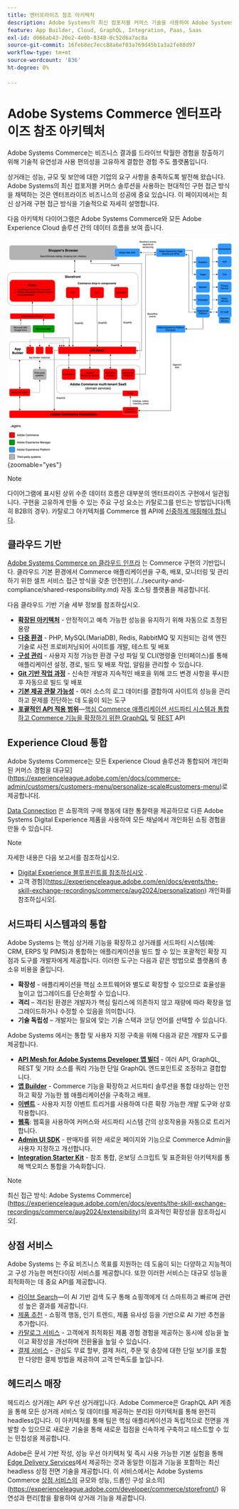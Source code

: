 ```yaml
---
title: 엔터프라이즈 참조 아키텍처
description: Adobe Systems의 최신 컴포저블 커머스 기술을 사용하여 Adobe Systems Commerce를 구현하는 방법에 대해 알아보십시오.
feature: App Builder, Cloud, GraphQL, Integration, Paas, Saas
exl-id: d066ab43-20e2-4e0b-8348-0c52d6a7ac8a
source-git-commit: 16feb8ec7ecc88a6ef03a769d45b1a3a2fe88d97
workflow-type: tm+mt
source-wordcount: '836'
ht-degree: 0%

---
```


# Adobe Systems Commerce 엔터프라이즈 참조 아키텍처

Adobe Systems Commerce는 비즈니스 결과를 드라이브 탁월한 경험을 창출하기 위해 기술적 유연성과 사용 편의성을 고유하게 결합한 경험 주도 플랫폼입니다.

상거래는 성능, 규모 및 보안에 대한 기업의 요구 사항을 충족하도록 발전해 왔습니다. Adobe Systems의 최신 컴포저블 커머스 솔루션을 사용하는 현대적인 구현 접근 방식을 채택하는 것은 엔터프라이즈 비즈니스의 성공에 중요 있습니다. 이 페이지에서는 최신 상거래 구현 접근 방식을 기술적으로 자세히 설명합니다.

다음 아키텍처 다이어그램은 Adobe Systems Commerce와 모든 Adobe Experience Cloud 솔루션 간의 데이터 흐름을 보여 줍니다.

![Adobe Systems Commerce와 Experience Cloud 솔루션의 연결 방법을 보여주는 아키텍처 다이어그램](../../assets/playbooks/commerce-architecture-v3.svg){zoomable="yes"}

>[!NOTE]
>
>다이어그램에 표시된 상위 수준 데이터 흐름은 대부분의 엔터프라이즈 구현에서 일관됩니다. 구현을 고유하게 만들 수 있는 주요 구성 요소는 카탈로그를 만드는 방법입니다(특히 B2B의 경우). 카탈로그 아키텍처를 Commerce 웹 API에 [신중하게 매핑해야 합니다](https://developer.adobe.com/commerce/webapi/get-started/).

## 클라우드 기반

[Adobe Systems Commerce on 클라우드 인프라](https://experienceleague.adobe.com/en/docs/commerce-cloud-service/user-guide/overview) 는 Commerce 구현의 기반입니다. 클라우드 기본 환경에서 Commerce 애플리케이션을 구축, 배포, 모니터링 및 관리하기 위한 셀프 서비스 접근 방식을 갖춘 안전한](../../security-and-compliance/shared-responsibility.md) 자동 호스팅 플랫폼을 제공합니다[.

다음 클라우드 기반 기술 세부 정보를 참조하십시오.

- [**확장된 아키텍처**](https://experienceleague.adobe.com/en/docs/commerce-cloud-service/user-guide/architecture/scaled-architecture) - 안정적이고 예측 가능한 성능을 유지하기 위해 자동으로 조정된 용량
- [**다중 환경**](https://experienceleague.adobe.com/en/docs/commerce-cloud-service/user-guide/architecture/pro-architecture) - PHP, MySQL(MariaDB), Redis, RabbitMQ 및 지원되는 검색 엔진 기술로 사전 프로비저닝되어 사이트를 개발, 테스트 및 배포
- [**구성 관리**](https://experienceleague.adobe.com/en/docs/commerce-cloud-service/user-guide/configure/overview) - 사용자 지정 가능한 환경 구성 파일 및 CLI(명령줄 인터페이스)를 통해 애플리케이션 설정, 경로, 빌드 및 배포 작업, 알림을 관리할 수 있습니다.
- [**Git 기반 작업 과정**](https://experienceleague.adobe.com/en/docs/commerce-cloud-service/user-guide/architecture/pro-develop-deploy-workflow) - 신속한 개발과 지속적인 배포을 위해 코드 변경 사항을 푸시한 후 자동으로 빌드 및 배포
- [**기본 제공 관찰 가능성**](https://experienceleague.adobe.com/en/docs/commerce-cloud-service/user-guide/monitor/performance) - 여러 소스의 로그 데이터를 결합하여 사이트의 성능을 관리하고 문제를 진단하는 데 도움이 되는 도구
- [**포괄적인 API 적용 범위**](https://developer.adobe.com/commerce/webapi/get-started/)—[핵심 Commerce 애플리케이션 서드파티 시스템과 통합하고 Commerce 기능을 확장하기 위한 GraphQL](https://developer.adobe.com/commerce/webapi/graphql/) 및 [REST](https://developer.adobe.com/commerce/webapi/rest) API

## Experience Cloud 통합

Adobe Systems Commerce는 모든 Experience Cloud 솔루션과 통합되어 개인화된 커머스 경험을 대규모](https://experienceleague.adobe.com/en/docs/commerce-admin/customers/customers-menu/personalize-scale#customers-menu)로 제공합니다[.

[Data Connection](https://experienceleague.adobe.com/en/docs/commerce/data-connection/overview) 은 쇼핑객의 구매 행동에 대한 통찰력을 제공하므로 다른 Adobe Systems Digital Experience 제품을 사용하여 모든 채널에서 개인화된 쇼핑 경험을 만들 수 있습니다.

>[!NOTE]
>
>자세한 내용은 다음 보고서를 참조하십시오.
>
>- [Digital Experience 블루프린트를 참조하십시오](https://experienceleague.adobe.com/en/docs/blueprints-learn/architecture/overview) .
>- 고객 경험](https://experienceleague.adobe.com/en/docs/events/the-skill-exchange-recordings/commerce/aug2024/personalization) 개인화를 참조하십시오[.


## 서드파티 시스템과의 통합

Adobe Systems 는 핵심 상거래 기능을 확장하고 상거래를 서드파티 시스템(예: CRM, ERPS 및 PIMS)과 통합하는 애플리케이션을 빌드 할 수 있는 포괄적인 확장 지점과 도구를 개발자에게 제공합니다. 이러한 도구는 다음과 같은 방법으로 플랫폼의 총 소유 비용을 줄입니다.

- **확장성** - 애플리케이션을 핵심 소프트웨어와 별도로 확장할 수 있으므로 효율성을 높이고 업그레이드를 단순화할 수 있습니다.
- **격리** – 격리된 환경은 개발자가 핵심 릴리스에 의존하지 않고 재량에 따라 확장을 업그레이드하거나 수정할 수 있음을 의미합니다.
- **기술 독립성** – 개발자는 필요에 맞는 기술 스택과 코딩 언어를 선택할 수 있습니다.

Adobe Systems 에서는 통합 및 사용자 지정 구축을 위해 다음과 같은 개발자 도구를 제공합니다.

- [**API Mesh for Adobe Systems Developer 앱 빌더**](https://developer.adobe.com/graphql-mesh-gateway/) - 여러 API, GraphQL, REST 및 기타 소스를 쿼리 가능한 단일 GraphQL 엔드포인트로 조정하고 결합합니다.
- [**앱 Builder**](https://developer.adobe.com/app-builder/docs/overview/) - Commerce 기능을 확장하고 서드파티 솔루션을 통합 대상하는 안전하고 확장 가능한 웹 애플리케이션을 구축하고 배포.
- [**이벤트**](https://developer.adobe.com/commerce/extensibility/events/) - 사용자 지정 이벤트 트리거를 사용하여 다른 확장 가능한 개발 도구와 상호 작용합니다.
- [**웹훅**](https://developer.adobe.com/commerce/extensibility/webhooks/): 웹훅을 사용하여 커머스와 서드파티 시스템 간의 상호작용을 자동으로 트리거합니다.
- [**Admin UI SDK**](https://developer.adobe.com/commerce/extensibility/admin-ui-sdk/) - 판매자를 위한 새로운 페이지와 기능으로 Commerce Admin을 사용자 지정하고 개선합니다.
- [**Integration Starter Kit**](https://developer.adobe.com/commerce/extensibility/starter-kit/) - 참조 통합, 온보딩 스크립트 및 표준화된 아키텍처를 통해 백오피스 통합을 가속화합니다.

>[!NOTE]
>
>최신 접근 방식: Adobe Systems Commerce](https://experienceleague.adobe.com/en/docs/events/the-skill-exchange-recordings/commerce/aug2024/extensibility)의 효과적인 확장성을 참조하십시오[.

## 상점 서비스

Adobe Systems 는 주요 비즈니스 목표를 지원하는 데 도움이 되는 다양하고 지능적이고 구성 가능한 머천다이징 서비스를 제공합니다. 또한 이러한 서비스는 대규모 성능을 최적화하는 데 중요 API를 제공합니다.

- [라이브 Search](https://experienceleague.adobe.com/en/docs/commerce/live-search/overview)—이 AI 기반 검색 도구 통해 쇼핑객에게 더 스마트하고 빠르며 관련성 높은 결과를 제공합니다.
- [제품 추천](https://experienceleague.adobe.com/en/docs/commerce/product-recommendations/overview) - 쇼핑객 행동, 인기 트렌드, 제품 유사성 등을 기반으로 AI 기반 추천을 추가합니다.
- [카탈로그 서비스](https://experienceleague.adobe.com/en/docs/commerce/catalog-service/guide-overview) - 고객에게 최적화된 제품 경험 경험을 제공하는 동시에 성능을 높이고 확장성을 개선하며 전환율을 높일 수 있습니다.
- [결제 서비스](https://experienceleague.adobe.com/en/docs/commerce/payment-services/guide-overview) - 관심도 무료 할부, 결제 처리, 주문 및 송장에 대한 단일 보기를 포함한 다양한 결제 방법을 제공하여 고객 만족도를 높입니다.

## 헤드리스 매장

헤드리스 상거래는 API 우선 상거래입니다. Adobe Commerce은 GraphQL API 계층을 통해 모든 상거래 서비스 및 데이터를 제공하는 분리된 아키텍처를 통해 완전히 headless입니다. 이 아키텍처를 통해 팀은 핵심 애플리케이션과 독립적으로 전면을 개발할 수 있으므로 새로운 기술을 통해 새로운 접점을 신속하게 구축하고 테스트할 수 있는 민첩성을 제공합니다.

Adobe은 문서 기반 작성, 성능 우선 아키텍처 및 즉시 사용 가능한 기본 실험을 통해 [Edge Delivery Services](https://www.aem.live/home)에서 제공하는 것과 동일한 이점과 기능을 포함하는 최신 headless 상점 전면 기술을 제공합니다. 이 서비스에서는 Adobe Systems Commerce [상점 서비스의](#storefront-services) 규모와 성능, 드롭인 구성 요소의](https://experienceleague.adobe.com/developer/commerce/storefront/) 유연성과 편리[함을 활용하여 상거래 기능을 제공합니다.

